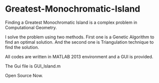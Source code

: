 # Greatest-Monochromatic-Island
Finding a Greatest Monochromatic Island is a complex problem in Computational Geometry.

I solve the problem using two methods. First one is a Genetic Algorithm to find an optimal solution. And the second one is Triangulation technique to find the solution. 

All codes are written in MATLAB 2013 environment and a GUI is provided.

The Gui file is GUI_Island.m

Open Source Now.

